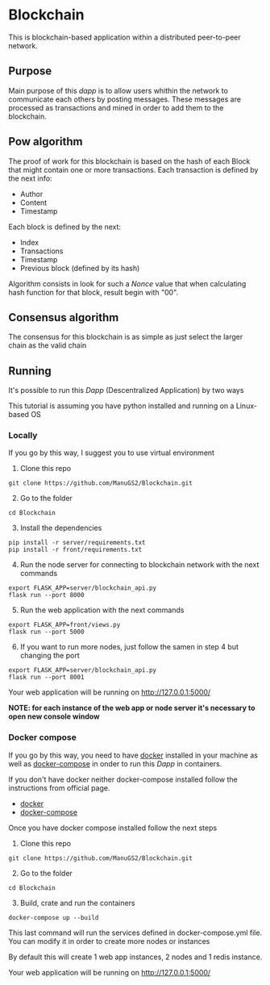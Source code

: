 # Blockchain
This is blockchain-based application within a distributed peer-to-peer network.

## Purpose
Main purpose of this *dapp* is to allow users whithin the network to communicate each others by posting messages. These messages are processed as transactions and mined in order to add them to the blockchain.

## Pow algorithm
The proof of work for this blockchain is based on the hash of each Block that might contain one or more transactions. Each transaction is defined by the next info:
* Author
* Content
* Timestamp

Each block is defined by the next:
* Index
* Transactions
* Timestamp
* Previous block (defined by its hash)

Algorithm consists in look for such a *Nonce* value that when calculating hash function for that block, result begin with "00".


## Consensus algorithm
The consensus for this blockchain is as simple as just select the larger chain as the valid chain

## Running
It's possible to run this *Dapp* (Descentralized Application) by two ways

This tutorial is assuming you have python installed and running on a Linux-based OS

### Locally 

If you go by this way, I suggest you to use virtual environment

  1. Clone this repo
  
  `git clone https://github.com/ManuGS2/Blockchain.git`

  2. Go to the folder

  `cd Blockchain`

  3. Install the dependencies

  ```
  pip install -r server/requirements.txt
  pip install -r front/requirements.txt
  ```

  4. Run the node server for connecting to blockchain network with the next commands

  ```
  export FLASK_APP=server/blockchain_api.py
  flask run --port 8000
  ```
  
  5. Run the web application with the next commands

  ```
  export FLASK_APP=front/views.py
  flask run --port 5000
  ```

  6. If you want to run more nodes, just follow the samen in step 4 but changing the port

  ```
  export FLASK_APP=server/blockchain_api.py
  flask run --port 8001
  ```

Your web application will be running on http://127.0.0.1:5000/

**NOTE: for each instance of the web app or node server it's necessary to open new console window**

### Docker compose

If you go by this way, you need to have [docker](https://docs.docker.com/engine/) installed in your machine  as well as [docker-compose](https://docs.docker.com/compose/) in onder to run this *Dapp* in containers.

If you don't have docker neither docker-compose installed follow the instructions from official page.
  * [docker](https://docs.docker.com/engine/install/ubuntu/)
  * [docker-compose](https://docs.docker.com/compose/install/)

Once you have docker compose installed follow the next steps

  1. Clone this repo
  
  `git clone https://github.com/ManuGS2/Blockchain.git`

  2. Go to the folder

  `cd Blockchain`

  3. Build, crate and run the containers

  `docker-compose up --build`

  This last command will run the services defined in docker-compose.yml file. You can modify it in order to create more nodes or instances

  By default this will create 1 web app instances, 2 nodes and 1 redis instance.

Your web application will be running on http://127.0.0.1:5000/

